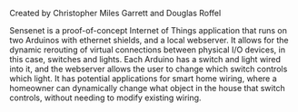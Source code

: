 Created by Christopher Miles Garrett and Douglas Roffel

Sensenet is a proof-of-concept Internet of Things application that runs on two Arduinos with ethernet shields, and a local webserver. It allows for the dynamic rerouting of virtual connections between physical I/O devices, in this case, switches and lights. Each Arduino has a switch and light wired into it, and the webserver allows the user to change which switch controls which light. It has potential applications for smart home wiring, where a homeowner can dynamically change what object in the house that switch controls, without needing to modify existing wiring.
